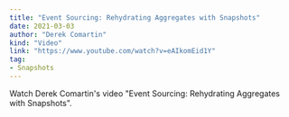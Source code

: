 ```yaml
---
title: "Event Sourcing: Rehydrating Aggregates with Snapshots"
date: 2021-03-03
author: "Derek Comartin"
kind: "Video"
link: "https://www.youtube.com/watch?v=eAIkomEid1Y"
tag:
- Snapshots
---
```


Watch Derek Comartin's video "Event Sourcing: Rehydrating Aggregates with Snapshots".

<!-- more -->

<YouTube id="eAIkomEid1Y"></YouTube>
